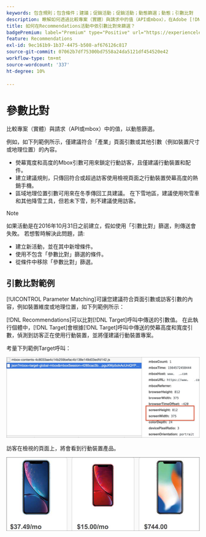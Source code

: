 ```yaml
---
keywords: 包含規則；包含條件；建議；促銷活動；促銷活動；動態篩選；動態；引數比對
description: 瞭解如何透過比較專案（實體）與請求中的值（API或mbox），在Adobe [!DNL Target] Recommendations中動態篩選。
title: 如何在Recommendations活動中依引數比對來篩選？
badgePremium: label="Premium" type="Positive" url="https://experienceleague.adobe.com/docs/target/using/introduction/intro.html?lang=en#premium newtab=true" tooltip="檢視Target Premium包含的內容。"
feature: Recommendations
exl-id: 9ec161b9-1b37-4475-b508-af676126c817
source-git-commit: 07062b7df75300bd7558a24da5121df454520e42
workflow-type: tm+mt
source-wordcount: '337'
ht-degree: 10%

---
```


# 參數比對

比較專案（實體）與請求（API或mbox）中的值，以動態篩選。

例如，如下列範例所示，僅建議符合「產業」頁面引數或其他引數（例如裝置尺寸或地理位置）的內容。

* 熒幕寬度和高度的Mbox引數可用來鎖定行動訪客，且僅建議行動裝置和配件。
* 建立建議規則，只傳回符合或超過訪客使用檢視頁面之行動裝置熒幕高度的熱銷手機。
* 區域地理位置引數可用來在冬季傳回工具建議。 在下雪地區，建議使用吹雪車和其他降雪工具，但若未下雪，則不建議使用訪客。

>[!NOTE]
>
>如果活動是在2016年10月31日之前建立，假如使用「引數比對」篩選，則傳送會失敗。 若想暫時解決此問題，請:
>
>* 建立新活動，並在其中新增條件。
>* 使用不包含「參數比對」篩選的條件。
>* 從條件中移除「參數比對」篩選。

## 引數比對範例

[!UICONTROL Parameter Matching]可讓您建議符合頁面引數或訪客引數的內容，例如裝置維度或地理位置，如下列範例所示：

[!DNL Recommendations]可以比對[!DNL Target]呼叫中傳送的引數值。 在此執行個體中，[!DNL Target]會根據[!DNL Target]呼叫中傳送的熒幕高度和寬度引數，偵測到訪客正在使用行動裝置，並將僅建議行動裝置專案。

考量下列範例Target呼叫：

![目標呼叫](/help/main/c-recommendations/c-algorithms/assets/example-target-call-2.png)

訪客在檢視的頁面上，將會看到行動裝置產品。

![行動裝置產品](/help/main/c-recommendations/c-algorithms/assets/phones.png)
